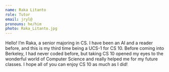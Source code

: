 ```yaml
---
name: Raka Litanto
role: Tutor
email: jryl@
pronouns: he/him
photo: Raka_Litanto.jpg
---
```

Hello! I’m Raka, a senior majoring in CS. I have been an AI and a reader before, and this is my third time being a UCS-1 for CS 10. Before coming into Berkeley, I had never coded before, but taking CS 10 opened my eyes to the wonderful world of Computer Science and really helped me for my future classes. I hope all of you can enjoy CS 10 as much as I did!
